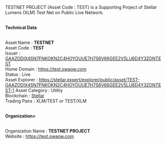 TESTNET PROJECT (Asset Code : TEST) is a Supporting Project of Stellar Lumens (XLM) Test Net on Public Live Network.<br><br> 

<strong>Technical Data</strong><br><br> 

Asset Name : <strong>TESTNET</strong><br>
Asset Code : <strong>TEST</strong><br>
Issuer : <a href="https://stellar.expert/explorer/public/account/GAAZODIX4SN7FNKOKN2C4HOYOUUE7H7S6V66GEE2V5LU6D4Y3ZONTEST" target="_blank">GAAZODIX4SN7FNKOKN2C4HOYOUUE7H7S6V66GEE2V5LU6D4Y3ZONTEST</a><br> 
Home Domain : <a href="https://test.owaow.com" target="_blank">https://test.owaow.com</a><br> 
Status : Live<br> 
Asset Explorer : <a href="https://stellar.expert/explorer/public/asset/TEST-GAAZODIX4SN7FNKOKN2C4HOYOUUE7H7S6V66GEE2V5LU6D4Y3ZONTEST-1" target="_blank">https://stellar.expert/explorer/public/asset/TEST-GAAZODIX4SN7FNKOKN2C4HOYOUUE7H7S6V66GEE2V5LU6D4Y3ZONTEST-1</a> 
Asset Category : Utility<br> 
Blockchain : <a href="https://stellar.org" target="_blank">Stellar</a><br> 
Trading Pairs : XLM/TEST or TEST/XLM<br><br> 

<strong>Organization></strong><br><br> 

Organization Name : <strong>TESTNET PROJECT</strong><br> 
Website : <a href="https://test.owaow.com" target="_blank">https://test.owaow.com</a><br> 
